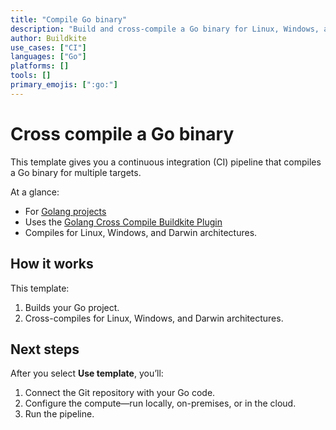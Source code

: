 ```yaml
---
title: "Compile Go binary"
description: "Build and cross-compile a Go binary for Linux, Windows, and Darwin architectures."
author: Buildkite
use_cases: ["CI"]
languages: ["Go"]
platforms: []
tools: []
primary_emojis: [":go:"]
---
```


# Cross compile a Go binary

This template gives you a continuous integration (CI) pipeline that compiles a Go binary for multiple targets.

At a glance:

- For [Golang projects](https://go.dev/)
- Uses the [Golang Cross Compile Buildkite Plugin](https://github.com/buildkite-plugins/golang-cross-compile-buildkite-plugin)
- Compiles for Linux, Windows, and Darwin architectures.

## How it works

This template:

1. Builds your Go project.
2. Cross-compiles for Linux, Windows, and Darwin architectures.

## Next steps

After you select **Use template**, you’ll:

1. Connect the Git repository with your Go code.
2. Configure the compute—run locally, on-premises, or in the cloud.
3. Run the pipeline.
